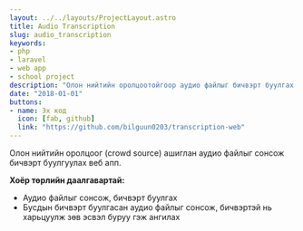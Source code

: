 ```yaml
---
layout: ../../layouts/ProjectLayout.astro
title: Audio Transcription
slug: audio_transcription
keywords: 
- php
- laravel
- web app
- school project
description: "Олон нийтийн оролцоотойгоор аудио файлыг бичвэрт буулгах."
date: "2018-01-01"
buttons:
- name: Эх код
  icon: [fab, github]
  link: "https://github.com/bilguun0203/transcription-web"
---
```


Олон нийтийн оролцоог (crowd source) ашиглан аудио файлыг сонсож бичвэрт буулгуулах веб апп.

**Хоёр төрлийн даалгавартай:**

- Аудио файлыг сонсож, бичвэрт буулгах
- Бусдын бичвэрт буулгасан аудио файлыг сонсож, бичвэртэй нь харьцуулж зөв эсвэл буруу гэж ангилах
